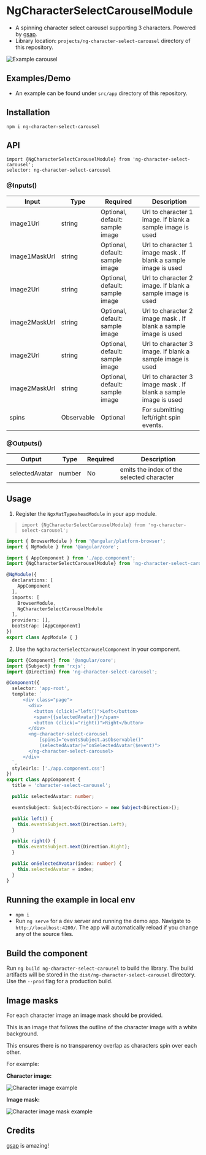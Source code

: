 # NgCharacterSelectCarouselModule

* A spinning character select carousel supporting 3 characters. Powered by [gsap](https://greensock.com).
* Library location: `projects/ng-character-select-carousel` directory of this repository.

![Example carousel](https://github.com/matthewgerrard/ng-character-select-carousel/raw/master/example.gif)

## Examples/Demo

* An example can be found under `src/app` directory of this repository.

## Installation

`npm i ng-character-select-carousel`

## API

`import {NgCharacterSelectCarouselModule} from 'ng-character-select-carousel';`<br>
`selector: ng-character-select-carousel`

### @Inputs()

| Input            | Type                   | Required                         | Description                                                     |
| ---------------- | ---------------------- | -------------------------------- | --------------------------------------------------------------- |
| image1Url        | string                 | Optional, default: sample image  | Url to character 1 image. If blank a sample image is used       |
| image1MaskUrl    | string                 | Optional, default: sample image  | Url to character 1 image mask . If blank a sample image is used | 
| image2Url        | string                 | Optional, default: sample image  | Url to character 2 image. If blank a sample image is used       |
| image2MaskUrl    | string                 | Optional, default: sample image  | Url to character 2 image mask . If blank a sample image is used |
| image2Url        | string                 | Optional, default: sample image  | Url to character 3 image. If blank a sample image is used       |
| image2MaskUrl    | string                 | Optional, default: sample image  | Url to character 3 image mask . If blank a sample image is used |
| spins            | Observable<Direction>  | Optional                         | For submitting left/right spin events.                          |

### @Outputs()

| Output           | Type       | Required | Description                               |
| ---------------- | ---------- | -------- | ----------------------------------------- |
| selectedAvatar   | number     | No       | emits the index of the selected character |

## Usage

1) Register the `NgxMatTypeaheadModule` in your app module.
 > `import {NgCharacterSelectCarouselModule} from 'ng-character-select-carousel';`

 ```typescript
 import { BrowserModule } from '@angular/platform-browser';
 import { NgModule } from '@angular/core';
 
 import { AppComponent } from './app.component';
 import {NgCharacterSelectCarouselModule} from 'ng-character-select-carousel';
 
 @NgModule({
   declarations: [
     AppComponent
   ],
   imports: [
     BrowserModule,
     NgCharacterSelectCarouselModule
   ],
   providers: [],
   bootstrap: [AppComponent]
 })
 export class AppModule { }
 ```

 2) Use the `NgCharacterSelectCarouselComponent` in your component.

```typescript
import {Component} from '@angular/core';
import {Subject} from 'rxjs';
import {Direction} from 'ng-character-select-carousel';

@Component({
  selector: 'app-root',
  template: `
      <div class="page">
        <div>
          <button (click)="left()">Left</button>
          <span>{{selectedAvatar}}</span>
          <button (click)="right()">Right</button>
        </div>
        <ng-character-select-carousel
            [spins]="eventsSubject.asObservable()"
            (selectedAvatar)="onSelectedAvatar($event)">
        </ng-character-select-carousel>        
      </div>
  `,
  styleUrls: ['./app.component.css']
})
export class AppComponent {
  title = 'character-select-carousel';

  public selectedAvatar: number;

  eventsSubject: Subject<Direction> = new Subject<Direction>();

  public left() {
    this.eventsSubject.next(Direction.Left);
  }

  public right() {
    this.eventsSubject.next(Direction.Right);
  }

  public onSelectedAvatar(index: number) {
    this.selectedAvatar = index;
  }
}

```

## Running the example in local env

* `npm i`
* Run `ng serve` for a dev server and running the demo app. Navigate to `http://localhost:4200/`. The app will automatically reload if you change any of the source files.

## Build the component

Run `ng build ng-character-select-carousel` to build the library. The build artifacts will be stored in the `dist/ng-character-select-carousel` directory. Use the `--prod` flag for a production build.

## Image masks

For each character image an image mask should be provided.

This is an image that follows the outline of the character image with a white background.

This ensures there is no transparency overlap as characters spin over each other.

For example:

**Character image:**

![Character image example](https://github.com/matthewgerrard/ng-character-select-carousel/raw/master/src/assets/0.png)

**Image mask:**

![Character image mask example](https://github.com/matthewgerrard/ng-character-select-carousel/raw/master/src/assets/0-mask.png)


## Credits

[gsap](https://greensock.com) is amazing!
